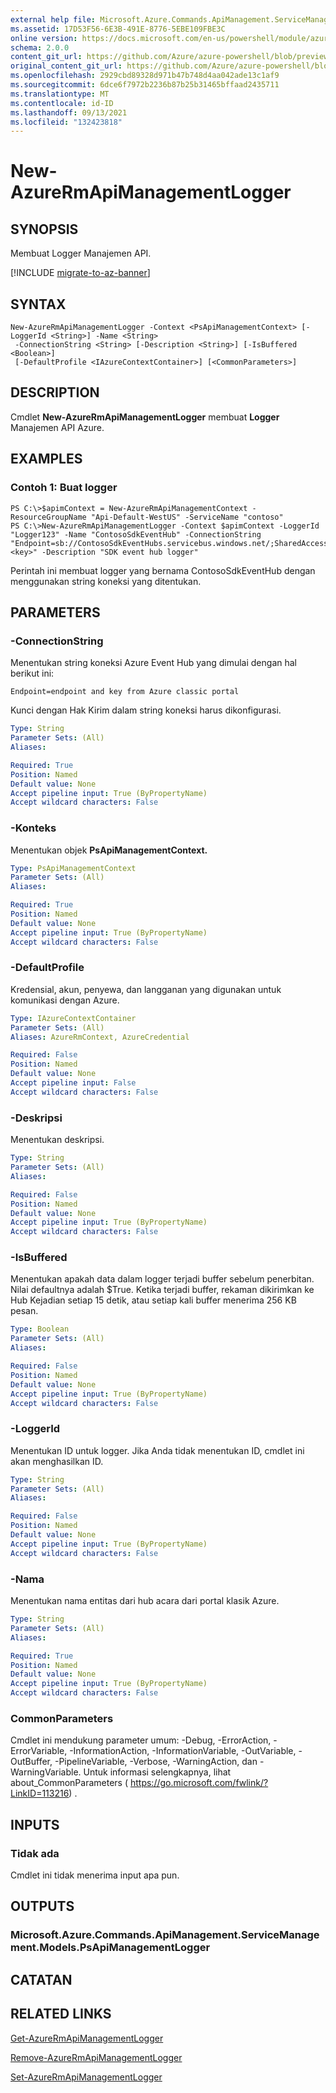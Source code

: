```yaml
---
external help file: Microsoft.Azure.Commands.ApiManagement.ServiceManagement.dll-Help.xml
ms.assetid: 17D53F56-6E3B-491E-8776-5EBE109FBE3C
online version: https://docs.microsoft.com/en-us/powershell/module/azurerm.apimanagement/new-azurermapimanagementlogger
schema: 2.0.0
content_git_url: https://github.com/Azure/azure-powershell/blob/preview/src/ResourceManager/ApiManagement/Commands.ApiManagement/help/New-AzureRmApiManagementLogger.md
original_content_git_url: https://github.com/Azure/azure-powershell/blob/preview/src/ResourceManager/ApiManagement/Commands.ApiManagement/help/New-AzureRmApiManagementLogger.md
ms.openlocfilehash: 2929cbd89328d971b47b748d4aa042ade13c1af9
ms.sourcegitcommit: 6dce6f7972b2236b87b25b31465bffaad2435711
ms.translationtype: MT
ms.contentlocale: id-ID
ms.lasthandoff: 09/13/2021
ms.locfileid: "132423818"
---
```

# New-AzureRmApiManagementLogger

## SYNOPSIS
Membuat Logger Manajemen API.

[!INCLUDE [migrate-to-az-banner](../../includes/migrate-to-az-banner.md)]

## SYNTAX

```
New-AzureRmApiManagementLogger -Context <PsApiManagementContext> [-LoggerId <String>] -Name <String>
 -ConnectionString <String> [-Description <String>] [-IsBuffered <Boolean>]
 [-DefaultProfile <IAzureContextContainer>] [<CommonParameters>]
```

## DESCRIPTION
Cmdlet **New-AzureRmApiManagementLogger** membuat **Logger** Manajemen API Azure.

## EXAMPLES

### Contoh 1: Buat logger
```
PS C:\>$apimContext = New-AzureRmApiManagementContext -ResourceGroupName "Api-Default-WestUS" -ServiceName "contoso"
PS C:\>New-AzureRmApiManagementLogger -Context $apimContext -LoggerId "Logger123" -Name "ContosoSdkEventHub" -ConnectionString "Endpoint=sb://ContosoSdkEventHubs.servicebus.windows.net/;SharedAccessKeyName=SendKey;SharedAccessKey=<key>" -Description "SDK event hub logger"
```

Perintah ini membuat logger yang bernama ContosoSdkEventHub dengan menggunakan string koneksi yang ditentukan.

## PARAMETERS

### -ConnectionString
Menentukan string koneksi Azure Event Hub yang dimulai dengan hal berikut ini: 

`Endpoint=endpoint and key from Azure classic portal`

Kunci dengan Hak Kirim dalam string koneksi harus dikonfigurasi.

```yaml
Type: String
Parameter Sets: (All)
Aliases: 

Required: True
Position: Named
Default value: None
Accept pipeline input: True (ByPropertyName)
Accept wildcard characters: False
```

### -Konteks
Menentukan objek **PsApiManagementContext.**

```yaml
Type: PsApiManagementContext
Parameter Sets: (All)
Aliases: 

Required: True
Position: Named
Default value: None
Accept pipeline input: True (ByPropertyName)
Accept wildcard characters: False
```

### -DefaultProfile
Kredensial, akun, penyewa, dan langganan yang digunakan untuk komunikasi dengan Azure.
 
```yaml
Type: IAzureContextContainer
Parameter Sets: (All)
Aliases: AzureRmContext, AzureCredential

Required: False
Position: Named
Default value: None
Accept pipeline input: False
Accept wildcard characters: False
```

### -Deskripsi
Menentukan deskripsi.

```yaml
Type: String
Parameter Sets: (All)
Aliases: 

Required: False
Position: Named
Default value: None
Accept pipeline input: True (ByPropertyName)
Accept wildcard characters: False
```

### -IsBuffered
Menentukan apakah data dalam logger terjadi buffer sebelum penerbitan.
Nilai defaultnya adalah $True.
Ketika terjadi buffer, rekaman dikirimkan ke Hub Kejadian setiap 15 detik, atau setiap kali buffer menerima 256 KB pesan.

```yaml
Type: Boolean
Parameter Sets: (All)
Aliases: 

Required: False
Position: Named
Default value: None
Accept pipeline input: True (ByPropertyName)
Accept wildcard characters: False
```

### -LoggerId
Menentukan ID untuk logger.
Jika Anda tidak menentukan ID, cmdlet ini akan menghasilkan ID.

```yaml
Type: String
Parameter Sets: (All)
Aliases: 

Required: False
Position: Named
Default value: None
Accept pipeline input: True (ByPropertyName)
Accept wildcard characters: False
```

### -Nama
Menentukan nama entitas dari hub acara dari portal klasik Azure.

```yaml
Type: String
Parameter Sets: (All)
Aliases: 

Required: True
Position: Named
Default value: None
Accept pipeline input: True (ByPropertyName)
Accept wildcard characters: False
```

### CommonParameters
Cmdlet ini mendukung parameter umum: -Debug, -ErrorAction, -ErrorVariable, -InformationAction, -InformationVariable, -OutVariable, -OutBuffer, -PipelineVariable, -Verbose, -WarningAction, dan -WarningVariable. Untuk informasi selengkapnya, lihat about_CommonParameters ( https://go.microsoft.com/fwlink/?LinkID=113216) .

## INPUTS

### Tidak ada
Cmdlet ini tidak menerima input apa pun.

## OUTPUTS

### Microsoft.Azure.Commands.ApiManagement.ServiceManagement.Models.PsApiManagementLogger

## CATATAN

## RELATED LINKS

[Get-AzureRmApiManagementLogger](./Get-AzureRmApiManagementLogger.md)

[Remove-AzureRmApiManagementLogger](./Remove-AzureRmApiManagementLogger.md)

[Set-AzureRmApiManagementLogger](./Set-AzureRmApiManagementLogger.md)


